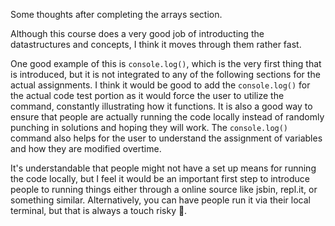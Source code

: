 Some thoughts after completing the arrays section. 

Although this course does a very good job of introducting the datastructures and concepts, I think it moves through them rather fast.

One good example of this is `console.log()`, which is the very first thing that is introduced, but it is not integrated to any of the following sections for the actual assignments. I think it would be good to add the `console.log()` for the actual code test portion as it would force the user to utilize the command, constantly illustrating how it functions. It is also a good way to ensure that people are actually running the code locally instead of randomly punching in solutions and hoping they will work.
The `console.log()` command also helps for the user to understand the assignment of variables and how they are modified overtime.

It's understandable that people might not have a set up means for running the code locally, but I feel it would be an important first step to introduce people to running things either through a online source like jsbin, repl.it, or something similar. Alternatively, you can have people run it via their local terminal, but that is always a touch risky 😬.

